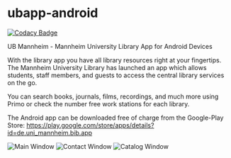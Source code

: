 # ubapp-android

[![Codacy Badge](https://api.codacy.com/project/badge/Grade/99cab8ef05d04df7880b3a654e084b93)](https://app.codacy.com/app/UB-Mannheim/ubapp-android?utm_source=github.com&utm_medium=referral&utm_content=UB-Mannheim/ubapp-android&utm_campaign=Badge_Grade_Dashboard)

UB Mannheim - Mannheim University Library App for Android Devices

With the library app you have all library resources right at your fingertips. The Mannheim University Library has launched an app which allows students, staff members, and guests to access the central library services on the go.

You can search books, journals, films, recordings, and much more using Primo or check the number free work stations for each library.

The Android app can be downloaded free of charge from the Google-Play Store: 
https://play.google.com/store/apps/details?id=de.uni_mannheim.bib.app

![Main Window](https://rawgit.com/UB-Mannheim/ubma-screenshots/master/apps/ubapp-android-main.png)
![Contact Window](https://rawgit.com/UB-Mannheim/ubma-screenshots/master/apps/ubapp-android-contact.png)
![Catalog Window](https://rawgit.com/UB-Mannheim/ubma-screenshots/master/apps/ubapp-android-catalog.png)
